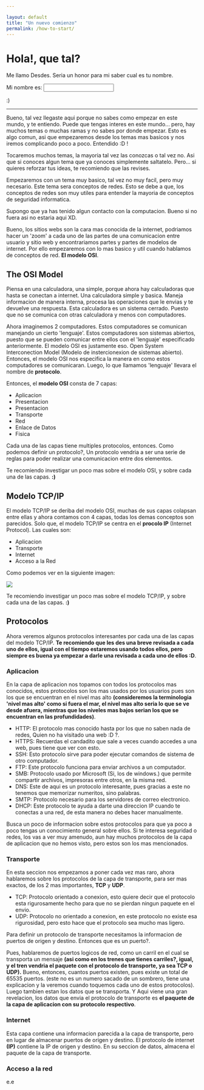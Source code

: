 ```yaml
---

layout: default
title: "Un nuevo comienzo"
permalink: /how-to-start/
---
```


# Hola!, que tal?

Me llamo Desdes. Seria un honor para mi saber cual es tu nombre.

Mi nombre es:  <input name='name' type='text' onchange="document.getElementById('done').innerHTML = 'Un gusto!, hoy empieza tu camino en el mundo de la seguridad.'">

<span id='done'>:)</span>

------

Bueno, tal vez llegaste aqui porque no sabes como empezar en este mundo, y te entiendo. Puede que tengas interes en este mundo... pero, hay muchos temas o muchas ramas y no sabes por donde empezar. Esto es algo comun, asi que empezaremos desde los temas mas basicos y nos iremos complicando poco a poco. Entendido :D !

Tocaremos muchos temas, la mayoria tal vez las conozcas o tal vez no. Asi que si conoces algun tema que ya conoces simplemente saltatelo. Pero... si quieres reforzar tus ideas, te recomiendo que las revises.

Empezaremos con un tema muy basico, tal vez no muy facil, pero muy necesario. Este tema sera conceptos de redes. Esto se debe a que, los conceptos de redes son muy utiles para entender la mayoria de conceptos de seguridad informatica.

Supongo que ya has tenido algun contacto con la computacion. Bueno si no fuera asi no estaria aqui XD.

Bueno, los sitios webs son la cara mas conocida de la internet, podriamos hacer un 'zoom' a cada uno de las partes de una comunicacion entre usuario y sitio web y encontrariamos partes y partes de modelos de internet. Por ello empezaremos con lo mas basico y util cuando hablamos de conceptos de red. **El modelo OSI**.

## The OSI Model

Piensa en una calculadora, una simple, porque ahora hay calculadoras que hasta se conectan a internet.  Una calculadora simple y basica. Maneja informacion de manera interna, procesa las operaciones que le envias y te devuelve una respuesta. Esta calculadora es un sistema cerrado. Puesto que no se comunica con otras calculadora y menos con computadores. 

Ahora imaginemos 2 computadores. Estos computadores se comunican manejando un cierto 'lenguaje'.  Estos computadores son sistemas abiertos, puesto que se pueden comunicar entre ellos con el 'lenguaje' especificado anteriormente. El modelo OSI es justamente eso. Open System Interconection Model (Modelo de instercionexion de sistemas abierto). Entonces, el modelo OSI nos especifica la manera en como estos computadores se comunicaran. Luego, lo que llamamos 'lenguaje' llevara el nombre de **protocolo**.

Entonces, el **modelo OSI** consta de 7 capas:

* Aplicacion
* Presentacion
* Presentacion
* Transporte
* Red
* Enlace de Datos
* Fisica

Cada una de las capas tiene multiples protocolos, entonces. Como podemos definir un protocolo?, Un protocolo vendria a ser una serie de reglas para poder realizar una comunicacion entre dos elementos.

Te recomiendo investigar un poco mas sobre el modelo OSI, y sobre cada una de las capas. **:)**

## Modelo TCP/IP

El modelo TCP/IP se deriba del modelo OSI, muchas de sus capas colapsan entre ellas y ahora contamos con 4 capas, todas los demas conceptos son parecidos. Solo que, el modelo TCP/IP se centra en el **procolo IP** (Internet Protocol). Las  cuales son:

* Aplicacion
* Transporte
* Internet
* Acceso a la Red

Como podemos ver en la siguiente imagen:

![](h2s/osi-tcpip.png)

Te recomiendo investigar un poco mas sobre el modelo TCP/IP, y sobre cada una de las capas. **:)**

## Protocolos

Ahora veremos algunos protocolos interesantes por cada una de las capas del modelo TCP/IP. **Te recomiendo que les des una breve revisada a cada uno de ellos, igual con el tiempo estaremos usando todos ellos, pero siempre es buena ya empezar a darle una revisada a cada uno de ellos :D**.

### Aplicacion

En la capa de aplicacion nos topamos con todos los protocolos mas conocidos, estos protocolos son los mas usados por los usuarios pues son los que se encuentran en el nivel mas alto **(consideremos la terminologia 'nivel mas alto' como si fuera el mar, el nivel mas alto seria lo que se ve desde afuera, mientras que los niveles mas bajos serian los que se encuentran en las profundidades)**. 

* HTTP: El protocolo mas conocido hasta por los que no saben nada de redes, Quien no ha visitado una web :D ?.
* HTTPS: Recuerdas el candadito que sale a veces cuando accedes a una web, pues tiene que ver con esto.
* SSH: Esto protocolo sirve para poder ejecutar comandos de sistema de otro computador.
* FTP: Este protocolo funciona para enviar archivos a un computador.
* SMB: Protocolo usado por Microsoft (Si, los de windows.) que permite compartir archivos, impresoras entre otros, en la misma red.
* DNS: Este de aqui es un protocolo interesante, pues gracias a este no tenemos que memorizar numeritos, sino palabras.
* SMTP: Protocolo necesario para los servidores de correo electronico.
* DHCP: Este protocolo te ayuda a darte una direccion IP cuando te conectas a una red, de esta manera no debes hacer manualmente.

Busca un poco de informacion sobre estos protocolos para que ya poco a poco tengas un conocimiento general sobre ellos. Si te interesa seguridad o redes, los vas a ver muy amenudo, aun hay muchos protocolos de la capa de aplicacion que no hemos visto, pero estos son los mas mencionados.

### Transporte

En esta seccion nos empezamos a poner cada vez mas raro, ahora hablaremos sobre los protocolos de la capa de transporte, para ser mas exactos, de los 2 mas importantes, **TCP** y **UDP**.

* TCP: Protocolo orientado a conexion, esto quiere decir que el protocolo esta rigurosamente hecho para que no se pierdan ningun paquete en el envio.
* UDP: Protocolo no orientado a conexion, en este protocolo no existe esa rigurosidad, pero esto hace que el protocolo sea mucho mas ligero.

Para definir un protocolo de transporte necesitamos la informacion de puertos de origen y destino. Entonces que es un puerto?.

Pues, hablaremos de puertos logicos de red, como un carril en el cual se transporta un mensaje **(asi como en los trenes que tienes carriles?, igual, y el tren vendria el paquete con el protocolo de transporte, ya sea TCP o UDP).** Bueno, entonces, cuantos puertos existen, pues existe un total de 65535 puertos. (este no es un numero sacado de un sombrero, tiene una explicacion y la veremos cuando toquemos cada uno de estos protocolos). Luego tambien estan los datos que se transporta. Y Aqui viene una gran revelacion, los datos que envia el protocolo de transporte es **el paquete de la capa de aplicacion con su protocolo respectivo**.

### Internet

Esta capa contiene una informacion parecida a la capa de transporte, pero en lugar de almacenar puertos de origen y destino. El protocolo de internet **(IP)** contiene la IP de origen y destino. En su seccion de datos, almacena el paquete de la capa de transporte.

### Acceso a la red

e.e




